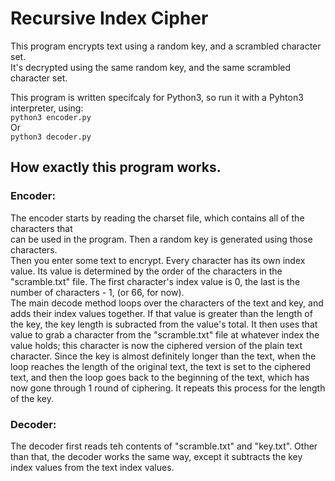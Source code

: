 # Recursive Index Cipher
This program encrypts text using a random key, and a scrambled character set.  
It's decrypted using the same random key, and the same scrambled character set.
  
This program is written specifcaly for Python3, so run it with a Pyhton3 interpreter, using:  
`python3 encoder.py`  
Or  
`python3 decoder.py`  

## How exactly this program works.
### Encoder:  
The encoder starts by reading the charset file, which contains all of the characters that  
can be used in the program. Then a random key is generated using those characters.  
Then you enter some text to encrypt. Every character has its own index value. Its value is determined by the 
order of the characters in the "scramble.txt" file. The first character's index value is 0, the last is the 
number of characters - 1, (or 66, for now).  
The main decode method loops over the characters of the text and key, and adds their index values together. 
If that value is greater than the length of the key, the key length is subracted from the value's total. It 
then uses that value to grab a character from the "scramble.txt" file at whatever index the value holds; this 
character is now the ciphered version of the plain text character. Since the key is almost definitely longer 
than the text, when the loop reaches the length of the original text, the text is set to the ciphered text, 
and then the loop goes back to the beginning of the text, which has now gone through 1 round of ciphering. It 
repeats this process for the length of the key.

### Decoder:
The decoder first reads teh contents of "scramble.txt" and "key.txt". Other than that, 
the decoder works the same way, except it subtracts the key index values from the text index values.
